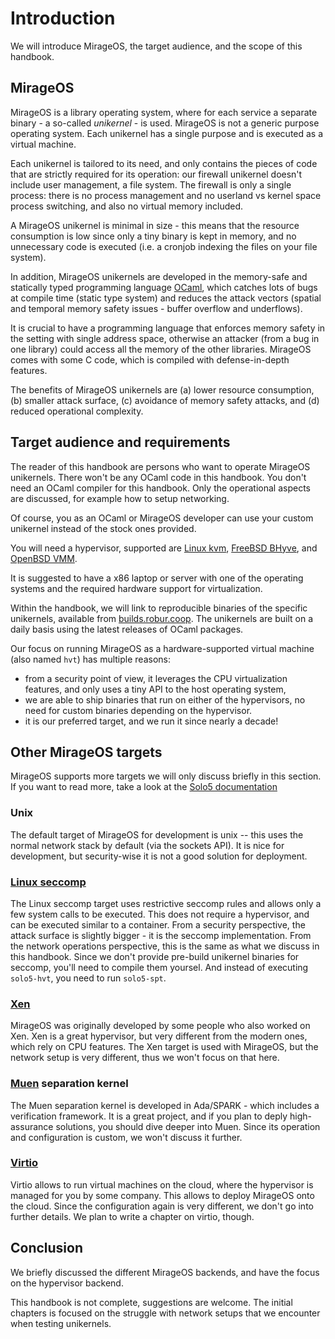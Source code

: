 # Introduction

We will introduce MirageOS, the target audience, and the scope of this handbook.

## MirageOS

MirageOS is a library operating system, where for each service a separate
binary - a so-called *unikernel* - is used. MirageOS is not a generic purpose
operating system. Each unikernel has a single purpose and is executed as a
virtual machine.

Each unikernel is tailored to its need, and only contains the pieces of code
that are strictly required for its operation: our firewall unikernel doesn't
include user management, a file system. The firewall is only a single process:
there is no process management and no userland vs kernel space process
switching, and also no virtual memory included.

A MirageOS unikernel is minimal in size - this means that the resource
consumption is low since only a tiny binary is kept in memory, and no
unnecessary code is executed (i.e. a cronjob indexing the files on your file
system).

In addition, MirageOS unikernels are developed in the memory-safe and statically
typed programming language [OCaml](https://ocaml.org), which catches lots of
bugs at compile time (static type system) and reduces the attack vectors
(spatial and temporal memory safety issues - buffer overflow and underflows).

It is crucial to have a programming language that enforces memory safety in the
setting with single address space, otherwise an attacker (from a bug in one
library) could access all the memory of the other libraries. MirageOS comes
with some C code, which is compiled with defense-in-depth features.

The benefits of MirageOS unikernels are (a) lower resource consumption,
(b) smaller attack surface, (c) avoidance of memory safety attacks, and (d)
reduced operational complexity.

## Target audience and requirements

The reader of this handbook are persons who want to operate MirageOS unikernels.
There won't be any OCaml code in this handbook. You don't need an OCaml
compiler for this handbook. Only the operational aspects are discussed, for
example how to setup networking.

Of course, you as an OCaml or MirageOS developer can use your custom unikernel
instead of the stock ones provided.

You will need a hypervisor, supported are [Linux kvm](https://linux-kvm.org/),
[FreeBSD BHyve](https://bhyve.org/), and
[OpenBSD VMM](https://man.openbsd.org/vmm).

It is suggested to have a x86 laptop or server with one of the operating systems
and the required hardware support for virtualization.

Within the handbook, we will link to reproducible binaries of the specific
unikernels, available from [builds.robur.coop](https://builds.robur.coop).
The unikernels are built on a daily basis using the latest releases of OCaml
packages.

Our focus on running MirageOS as a hardware-supported virtual machine (also
named `hvt`) has multiple reasons:
- from a security point of view, it leverages the CPU virtualization features,
  and only uses a tiny API to the host operating system,
- we are able to ship binaries that run on either of the hypervisors, no need
  for custom binaries depending on the hypervisor.
- it is our preferred target, and we run it since nearly a decade!

## Other MirageOS targets

MirageOS supports more targets we will only discuss briefly in this section.
If you want to read more, take a look at the
[Solo5 documentation](https://github.com/Solo5/solo5/blob/master/docs/building.md#supported-targets)

### Unix

The default target of MirageOS for development is unix -- this uses the
normal network stack by default (via the sockets API). It is nice for
development, but security-wise it is not a good solution for deployment.

### [Linux seccomp](https://en.wikipedia.org/wiki/Seccomp)

The Linux seccomp target uses restrictive seccomp rules and allows only a few
system calls to be executed. This does not require a hypervisor, and can be
executed similar to a container. From a security perspective, the attack surface
is slightly bigger - it is the seccomp implementation. From the network
operations perspective, this is the same as what we discuss in this handbook.
Since we don't provide pre-build unikernel binaries for seccomp, you'll need
to compile them yoursel. And instead of executing `solo5-hvt`, you need to run
`solo5-spt`.

### [Xen](https://xenproject.org/)

MirageOS was originally developed by some people who also worked on Xen. Xen is
a great hypervisor, but very different from the modern ones, which rely on CPU
features. The Xen target is used with MirageOS, but the network setup is very
different, thus we won't focus on that here.

### [Muen](https://muen.sk) separation kernel

The Muen separation kernel is developed in Ada/SPARK - which includes a
verification framework. It is a great project, and if you plan to deply
high-assurance solutions, you should dive deeper into Muen. Since its operation
and configuration is custom, we won't discuss it further.

### [Virtio](https://wiki.libvirt.org/Virtio.html)

Virtio allows to run virtual machines on the cloud, where the hypervisor is
managed for you by some company. This allows to deploy MirageOS onto the cloud.
Since the configuration again is very different, we don't go into further
details. We plan to write a chapter on virtio, though.

## Conclusion

We briefly discussed the different MirageOS backends, and have the focus on the
hypervisor backend.

This handbook is not complete, suggestions are welcome. The initial chapters is
focused on the struggle with network setups that we encounter when testing
unikernels.
